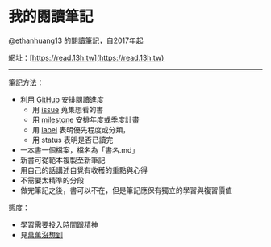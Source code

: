 # 我的閱讀筆記

[@ethanhuang13](https://github.com/ethanhuang13) 的閱讀筆記，自2017年起

網址：[https://read.13h.tw](https://read.13h.tw)

---

筆記方法：

* 利用 [GitHub](https://github.com/ethanhuang13/read) 安排閱讀進度
  * 用 [issue](https://github.com/ethanhuang13/read/issues) 蒐集想看的書
  * 用 [milestone](https://github.com/ethanhuang13/read/milestones) 安排年度或季度計畫
  * 用 [label](https://github.com/ethanhuang13/read/labels) 表明優先程度或分類，
  * 用 status 表明是否已讀完
* 一本書一個檔案，檔名為「書名.md」
* 新書可從範本複製至新筆記
* 用自己的話講述自覺有收穫的重點與心得
* 不需要太精準的分段
* 做完筆記之後，書可以不在，但是筆記應保有獨立的學習與複習價值

態度：

* 學習需要投入時間跟精神
* 見[萬萬沒想到](/萬萬沒想到.md)
